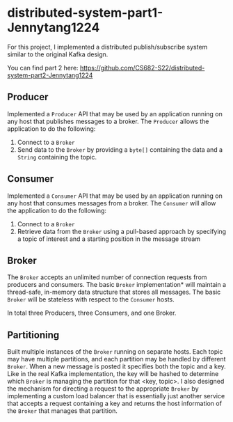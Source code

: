 # distributed-system-part1-Jennytang1224

For this project, I implemented a distributed publish/subscribe system similar to the original Kafka design.

You can find part 2 here: https://github.com/CS682-S22/distributed-system-part2-Jennytang1224

## **Producer**

Implemented a `Producer` API that may be used by an application running on any host  that publishes messages to a broker. The `Producer` allows the application to do the following:

1. Connect to a `Broker`
2. Send data to the `Broker` by providing a `byte[]` containing the data and a `String` containing the topic.

## Consumer

Implemented a `Consumer` API that may be used by an application running on any host that consumes messages from a broker. The `Consumer` will allow the application to do the following:

1. Connect to a `Broker`
2. Retrieve data from the `Broker` using a pull-based approach by specifying a topic of interest and a starting position in the message stream

## Broker

The `Broker` accepts an unlimited number of connection requests from producers and consumers. The basic `Broker` implementation* will maintain a thread-safe, in-memory data structure that stores all messages. The basic `Broker` will be stateless with respect to the `Consumer` hosts.

In total three Producers, three Consumers, and one Broker.

## Partitioning

Built multiple instances of the `Broker` running on separate hosts. Each topic may have multiple partitions, and each partition may be handled by different  `Broker`. When a new message is posted it specifies both the topic and a key. Like in the real Kafka implementation, the key will be hashed to determine which `Broker` is managing the partition for that <key, topic>. I also designed the mechanism for directing a request to the appropriate `Broker` by implementing a custom load balancer that is essentially just another service that accepts a request containing a key and returns the host information of the `Broker` that manages that partition.


